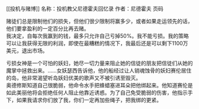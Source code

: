 [[投机与赌博]]
名称：投机教父尼德霍夫回忆录
作者：尼德霍夫 
页码

赌徒们总是限制他们的损失，但他们很少限制将赢多少，或者如果走运领先的话，他们要拿盈利的一定百分比再去赌。  
我决定，自每次我赢到的钱，最多只允许自己亏掉50%。我不能亏损。我的策略可以让我获得无限的利润，即使在最糟糕的情况下，我最后还是可以剩下1100万美元，退出市场。

亏损女神是一个可怕的妖妇，她尽一切力量来阻止她的信徒的朋友把信徒们从她的魔掌中拯救出来。……女妖瑟西告诉他，他的船经过让人销魂蚀骨的妖妇赛伦居住的岛，他非常渴望听岛妖妇优美的歌声又不被引诱至毁灭。  
奥德修斯知道自己很脆弱，他命令水手把蜂蜡塞进耳朵把他绑起来。他知道赛伦是如此美丽他将会拒绝任何人阻止他靠近诱惑。为了自己免受脆弱的伤害，他指示手下，如果我请求你们放了我，你们一定再加些绳子，把我绑的更紧。


